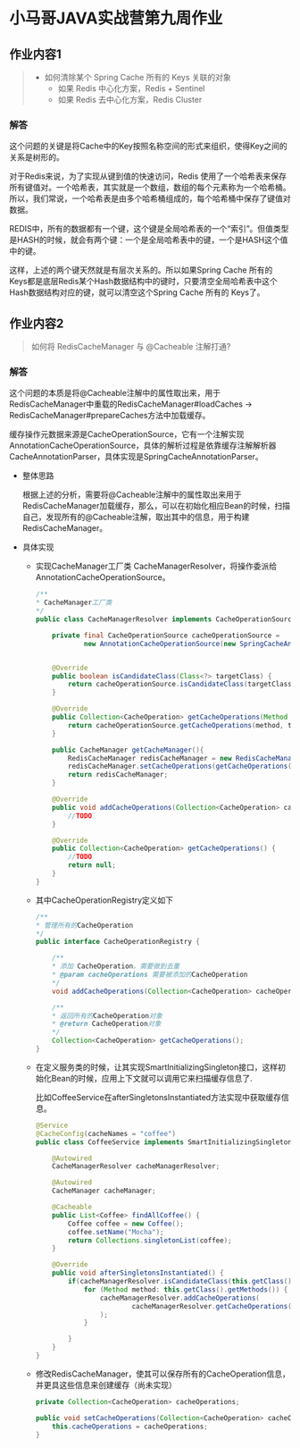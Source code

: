 # 小马哥JAVA实战营第九周作业


## 作业内容1


> - 如何清除某个 Spring Cache 所有的 Keys 关联的对象
>   - 如果 Redis 中心化方案，Redis + Sentinel
>   - 如果 Redis 去中心化方案，Redis Cluster

### 解答

这个问题的关键是将Cache中的Key按照名称空间的形式来组织，使得Key之间的关系是树形的。

对于Redis来说，为了实现从键到值的快速访问，Redis 使用了一个哈希表来保存所有键值对。一个哈希表，其实就是一个数组，数组的每个元素称为一个哈希桶。所以，我们常说，一个哈希表是由多个哈希桶组成的，每个哈希桶中保存了键值对数据。

REDIS中，所有的数据都有一个键，这个键是全局哈希表的一个“索引”。但值类型是HASH的时候，就会有两个键：一个是全局哈希表中的键，一个是HASH这个值中的键。

这样，上述的两个键天然就是有层次关系的。所以如果Spring Cache 所有的 Keys都是底层Redis某个Hash数据结构中的键时，只要清空全局哈希表中这个Hash数据结构对应的键，就可以清空这个Spring Cache 所有的 Keys了。

## 作业内容2

> 如何将 RedisCacheManager 与 @Cacheable 注解打通?

### 解答

这个问题的本质是将@Cacheable注解中的属性取出来，用于RedisCacheManager中重载的RedisCacheManager#loadCaches -> RedisCacheManager#prepareCaches方法中加载缓存。

缓存操作元数据来源是CacheOperationSource，它有一个注解实现AnnotationCacheOperationSource，具体的解析过程是依靠缓存注解解析器CacheAnnotationParser，具体实现是SpringCacheAnnotationParser。

- 整体思路

  根据上述的分析，需要将@Cacheable注解中的属性取出来用于RedisCacheManager加载缓存，那么，可以在初始化相应Bean的时候，扫描自己，发现所有的@Cacheable注解，取出其中的信息，用于构建RedisCacheManager。

- 具体实现

  - 实现CacheManager工厂类 CacheManagerResolver，将操作委派给AnnotationCacheOperationSource。

    ```java
    /**
    * CacheManager工厂类
    */
    public class CacheManagerResolver implements CacheOperationSource, CacheOperationRegistry {

        private final CacheOperationSource cacheOperationSource =
                new AnnotationCacheOperationSource(new SpringCacheAnnotationParser());


        @Override
        public boolean isCandidateClass(Class<?> targetClass) {
            return cacheOperationSource.isCandidateClass(targetClass);
        }

        @Override
        public Collection<CacheOperation> getCacheOperations(Method method, Class<?> targetClass) {
            return cacheOperationSource.getCacheOperations(method, targetClass);
        }

        public CacheManager getCacheManager(){
            RedisCacheManager redisCacheManager = new RedisCacheManager("");
            redisCacheManager.setCacheOperations(getCacheOperations());
            return redisCacheManager;
        }

        @Override
        public void addCacheOperations(Collection<CacheOperation> cacheOperations) {
            //TODO
        }

        @Override
        public Collection<CacheOperation> getCacheOperations() {
            //TODO
            return null;
        }
    }
    ```

  - 其中CacheOperationRegistry定义如下

    ```java
    /**
    * 管理所有的CacheOperation
    */
    public interface CacheOperationRegistry {

        /**
        * 添加 CacheOperation。需要做到去重
        * @param cacheOperations 需要被添加的CacheOperation
        */
        void addCacheOperations(Collection<CacheOperation> cacheOperations);

        /**
        * 返回所有的CacheOperation对象
        * @return CacheOperation对象
        */
        Collection<CacheOperation> getCacheOperations();
    }
    ```

  - 在定义服务类的时候，让其实现SmartInitializingSingleton接口，这样初始化Bean的时候，应用上下文就可以调用它来扫描缓存信息了.

    比如CoffeeService在afterSingletonsInstantiated方法实现中获取缓存信息。

    ```java
    @Service
    @CacheConfig(cacheNames = "coffee")
    public class CoffeeService implements SmartInitializingSingleton {

        @Autowired
        CacheManagerResolver cacheManagerResolver;

        @Autowired
        CacheManager cacheManager;

        @Cacheable
        public List<Coffee> findAllCoffee() {
            Coffee coffee = new Coffee();
            coffee.setName("Mocha");
            return Collections.singletonList(coffee);
        }

        @Override
        public void afterSingletonsInstantiated() {
            if(cacheManagerResolver.isCandidateClass(this.getClass())){
                for (Method method: this.getClass().getMethods()) {
                    cacheManagerResolver.addCacheOperations(
                            cacheManagerResolver.getCacheOperations(method, this.getClass())
                    );
                }

            }
        }
    }
    ```

  - 修改RedisCacheManager，使其可以保存所有的CacheOperation信息，并更具这些信息来创建缓存（尚未实现）

    ```java
    private Collection<CacheOperation> cacheOperations;

    public void setCacheOperations(Collection<CacheOperation> cacheOperations) {
        this.cacheOperations = cacheOperations;
    }
    ```